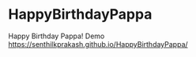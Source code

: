 # HappyBirthdayPappa
Happy Birthday Pappa!
Demo https://senthilkprakash.github.io/HappyBirthdayPappa/
